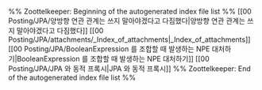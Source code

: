 %% Zoottelkeeper: Beginning of the autogenerated index file list  %%
 [[00 Posting/JPA/양방향 연관 관계는 쓰지 말아야겠다고 다짐했다|양방향 연관 관계는 쓰지 말아야겠다고 다짐했다]]
 [[00 Posting/JPA/attachments/_Index_of_attachments|_Index_of_attachments]]
 [[00 Posting/JPA/BooleanExpression 를 조합할 때 발생하는 NPE 대처하기|BooleanExpression 를 조합할 때 발생하는 NPE 대처하기]]
 [[00 Posting/JPA/JPA 와 동적 프록시|JPA 와 동적 프록시]]
%% Zoottelkeeper: End of the autogenerated index file list  %%
